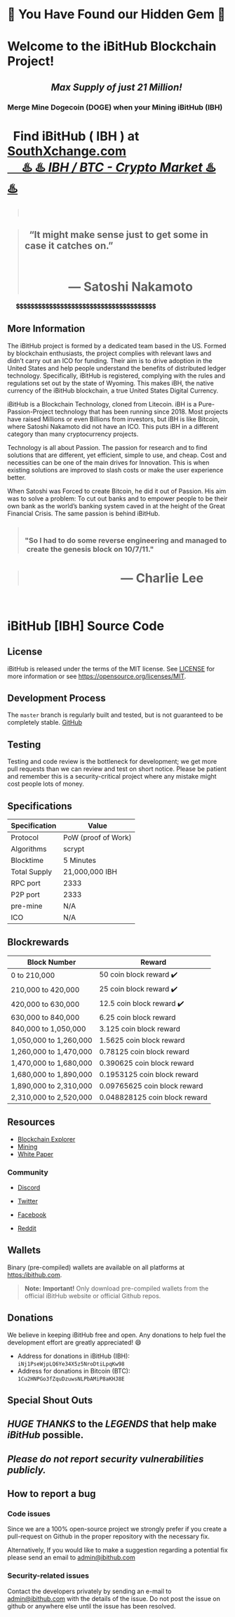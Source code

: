  # :rocket: You Have Found our Hidden Gem :rocket:
</hr>

# **Welcome to the iBitHub Blockchain Project!**

## &nbsp;&nbsp;&nbsp;&nbsp;&nbsp;&nbsp;&nbsp;&nbsp;&nbsp;&nbsp;&nbsp;&nbsp;&nbsp;&nbsp;&nbsp;&nbsp;&nbsp;&nbsp;&nbsp;&nbsp;*Max Supply of just 21 Million!*
### Merge Mine Dogecoin (DOGE) when your Mining iBitHub (IBH)
# &nbsp;&nbsp;Find iBitHub ( IBH ) at [SouthXchange.com </br> &nbsp;&nbsp;&nbsp;&nbsp;  :hotsprings:    :hotsprings:   *IBH / BTC - Crypto Market* :hotsprings:   :hotsprings:](https://main.southxchange.com/Market/Book/IBH/BTC)    
> &nbsp;&nbsp;&nbsp;&nbsp;&nbsp;&nbsp;&nbsp;&nbsp;&nbsp;&nbsp;&nbsp;&nbsp;&nbsp;&nbsp;&nbsp;&nbsp;&nbsp;&nbsp;&nbsp;&nbsp;&nbsp;&nbsp;&nbsp;&nbsp;&nbsp;  

> ##   &nbsp;&nbsp;“It might make sense just to get some in case it catches on.”</br>&nbsp;&nbsp;&nbsp;&nbsp;&nbsp;&nbsp;&nbsp;&nbsp;&nbsp;&nbsp;&nbsp;&nbsp;&nbsp;&nbsp;&nbsp;&nbsp;&nbsp;&nbsp;&nbsp;&nbsp;&nbsp;&nbsp; 
> #      &nbsp;&nbsp;&nbsp;&nbsp;&nbsp;&nbsp;&nbsp;&nbsp;&nbsp;&nbsp;&nbsp;&nbsp;&nbsp;&nbsp;      — Satoshi Nakamoto

&nbsp;&nbsp;&nbsp;&nbsp;&nbsp;💲💲💲💲💲💲💲💲💲💲💲💲💲💲💲💲💲💲💲💲💲💲💲💲💲💲💲💲💲💲💲💲💲💲💲💲💲💲
## More Information
The iBitHub project is formed by a dedicated team based in the US. Formed by blockchain enthusiasts, the project complies with relevant laws and didn’t carry out an ICO for funding. Their aim is to drive adoption in the United States and help people understand the benefits of distributed ledger technology. Specifically, iBitHub is registered, complying with the rules and regulations set out by the state of Wyoming. This makes iBH, the native currency of the iBitHub blockchain, a true United States Digital Currency.

iBitHub is a Blockchain Technology, cloned from Litecoin. iBH is a Pure-Passion-Project technology that has been running since 2018. Most projects have raised Millions or even Billions from investors, but iBH is like Bitcoin, where Satoshi Nakamoto did not have an ICO. This puts iBH in a different category than many cryptocurrency projects.

Technology is all about Passion. The passion for research and to find solutions that are different, yet efficient, simple to use, and cheap. Cost and necessities can be one of the main drives for Innovation. This is when existing solutions are improved to slash costs or make the user experience better.

When Satoshi was Forced to create Bitcoin, he did it out of Passion. His aim was to solve a problem: To cut out banks and to empower people to be their own bank as the world’s banking system caved in at the height of the Great Financial Crisis. The same passion is behind iBitHub.

> ### </br>"So I had to do some reverse engineering and managed to  create the genesis block on 10/7/11."

> #       &nbsp;&nbsp;&nbsp;&nbsp;&nbsp;&nbsp;&nbsp;&nbsp;&nbsp;&nbsp;&nbsp;&nbsp;&nbsp;&nbsp;&nbsp;&nbsp;&nbsp;&nbsp;&nbsp;&nbsp;&nbsp;&nbsp;&nbsp;&nbsp;&nbsp;&nbsp;&nbsp;&nbsp;&nbsp;&nbsp;&nbsp;&nbsp;      — Charlie Lee
</br>
</hr>

# iBitHub [IBH] Source Code

</hr>

## License

iBitHub is released under the terms of the MIT license. See [LICENSE](LICENSE) for more
information or see https://opensource.org/licenses/MIT.

## Development Process

The `master` branch is regularly built and tested, but is not guaranteed to be
completely stable. [GitHub](https://github.com/ibithub/ibithub) 



## Testing

Testing and code review is the bottleneck for development; we get more pull requests than we can review and test on short notice. Please be patient and remember this is a security-critical project where any mistake might cost people lots of money.

## Specifications
Specification | Value
--- | ---
Protocol | PoW (proof of Work)
Algorithms | scrypt
Blocktime | 5 Minutes
Total Supply | 21,000,000 IBH
RPC port | 2333
P2P port | 2333
pre-mine | N/A
ICO | N/A

## Blockrewards
Block Number | Reward
--- | ---
0 to 210,000 | 50 coin block reward ✔️
210,000 to 420,000 | 25 coin block reward ✔️
420,000 to 630,000 | 12.5 coin block reward ✔️
630,000 to 840,000 | 6.25 coin block reward
840,000 to 1,050,000 | 3.125 coin block reward
1,050,000 to 1,260,000 | 1.5625 coin block reward
1,260,000 to 1,470,000 | 0.78125 coin block reward
1,470,000 to 1,680,000 | 0.390625 coin block reward
1,680,000 to 1,890,000 | 0.1953125 coin block reward
1,890,000 to 2,310,000 | 0.09765625 coin block reward
2,310,000  to 2,520,000 | 0.048828125 coin block reward


## Resources

* [Blockchain Explorer](http://explorer.ibithub.com:12555/)
* [Mining](https://miningpoolstats.stream/ibithub)
* [White Paper](https://docs.wixstatic.com/ugd/08915d_c3beeb41435949099d2bd4a30340a3cc.pdf)

### Community


* [Discord](https://discord.gg/KfS3FSf)

* [Twitter](https://twitter.com/goplayonline)
* [Facebook](https://www.facebook.com/IBITHUB/)
* [Reddit](https://www.reddit.com/user/iBitHub)

## Wallets

Binary (pre-compiled) wallets are available on all platforms at [https:/ibithub.com](https://www.ibithub.com/).

> **Note:** **Important!** Only download pre-compiled wallets from the official iBitHub website or official Github repos.



## Donations

We believe in keeping iBitHub free and open. Any donations to help fuel the development effort are greatly appreciated! :smile:

* Address for donations in iBitHub (IBH): `iNj1PseWjpLQ6Ye34X5z5NroDtiLpqKw98`
* Address for donations in Bitcoin (BTC): `1Cu2HNPGo3fZquDzuwsNLPbAMiP8aKHJ8E`

## Special Shout Outs

## _HUGE THANKS_ to the _LEGENDS_ that help make _iBitHub_ possible.






## _Please do not report security vulnerabilities publicly._


## How to report a bug

### Code issues

Since we are a 100% open-source project we strongly prefer if you create a pull-request on Github in the proper repository with the necessary fix.

Alternatively, If you would like to make a suggestion regarding a potential fix please send an email to admin@ibithub.com


### Security-related issues

Contact the developers privately by sending an e-mail to admin@ibithub.com with the details of the issue. Do not post the issue on github or anywhere else until the issue has been resolved.

